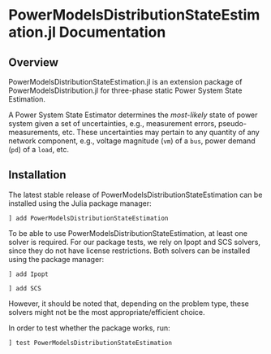 # PowerModelsDistributionStateEstimation.jl Documentation

## Overview

PowerModelsDistributionStateEstimation.jl is an extension package of PowerModelsDistribution.jl for three-phase
static Power System State Estimation.

A Power System State Estimator determines the *most-likely* state of
power system given a set of uncertainties, e.g., measurement errors,
pseudo-measurements, etc. These uncertainties may pertain to any quantity of any
network component, e.g., voltage magnitude (`vm`) of a `bus`, power demand (`pd`) of a `load`, etc.

## Installation

The latest stable release of PowerModelsDistributionStateEstimation can be installed using the Julia
package manager:

```
] add PowerModelsDistributionStateEstimation
```

To be able to use PowerModelsDistributionStateEstimation, at least one solver is required. For our package tests, we rely on Ipopt and SCS solvers, since they do not have license restrictions. Both solvers can be installed using the package manager:

```
] add Ipopt
```
```
] add SCS
```
However, it should be noted that, depending on the problem type, these solvers might not be the most appropriate/efficient choice.

In order to test whether the package works, run:

```
] test PowerModelsDistributionStateEstimation
```
